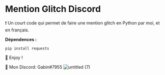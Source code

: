 # Mention Glitch Discord
❗ Un court code qui permet de faire une mention glitch en Python par moi, et en français.

__Dépendences :__

```pip install requests```

💖 Enjoy !

🎫 Mon Discord: Gabin#7955
![untitled (7)](https://user-images.githubusercontent.com/79531012/121251519-405f1980-c8a7-11eb-84fd-531b31461651.png)
